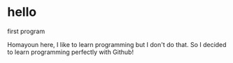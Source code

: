 # hello
first program


Homayoun here, I like to learn programming but I don't do that.
So I decided to learn programming perfectly with Github!
